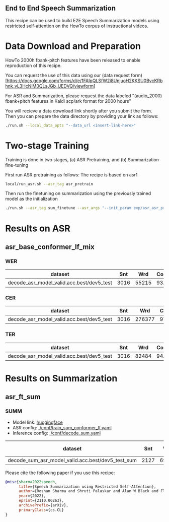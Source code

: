 ## End to End Speech Summarization

This recipe can be used to build E2E Speech Summarization models using restricted self-attention on the HowTo corpus of instructional videos. 

# Data Download and Preparation
HowTo 2000h fbank-pitch features have been released to enable reproduction of this recipe. 

You can request the use of this data using our (data request form)[https://docs.google.com/forms/d/e/1FAIpQLSfW2i8UnjuoH2KKSU0BvcKRbhnk_vL3HcNlM0QLsJGb_UEDVQ/viewform]

For ASR and Summarization, please request the data labeled "(audio_2000) fbank+pitch features in Kaldi scp/ark format for 2000 hours"

You will recieve a data download link shortly after you submit the form.
Then you can prepare the data directory by providing your link as follows:


```bash
./run.sh --local_data_opts "--data_url <insert-link-here>"
```

# Two-stage Training 

Training is done in two stages, (a) ASR Pretraining, and (b) Summarization fine-tuning

First run ASR pretraining as follows:
The recipe is based on asr1

```bash
local/run_asr.sh --asr_tag asr_pretrain
``` 
Then run the finetuning on summarization using the previously trained model as the initialization

```bash
./run.sh --asr_tag sum_finetune --asr_args "--init_param exp/asr_asr_pretrain/valid.acc.ave_10best.pth:::ctc"
```

# Results on ASR


## asr_base_conformer_lf_mix

### WER

|dataset|Snt|Wrd|Corr|Sub|Del|Ins|Err|S.Err|
|---|---|---|---|---|---|---|---|---|
|decode_asr_model_valid.acc.best/dev5_test|3016|55215|93.1|4.8|2.1|1.9|8.8|56.7|

### CER

|dataset|Snt|Wrd|Corr|Sub|Del|Ins|Err|S.Err|
|---|---|---|---|---|---|---|---|---|
|decode_asr_model_valid.acc.best/dev5_test|3016|276377|97.1|1.1|1.9|1.9|4.8|56.7|

### TER

|dataset|Snt|Wrd|Corr|Sub|Del|Ins|Err|S.Err|
|---|---|---|---|---|---|---|---|---|
|decode_asr_model_valid.acc.best/dev5_test|3016|82484|94.1|3.5|2.4|2.2|8.0|56.7|



# Results on Summarization

## asr_ft_sum
### SUMM
- Model link: [huggingface](https://huggingface.co/espnet/roshansh_how2_asr_raw_ft_sum_valid.acc)
- ASR config: [./conf/train_sum_conformer_lf.yaml](./conf/train_sum_conformer_lf.yaml)
- Inference config: [./conf/decode_sum.yaml](./conf/decode_sum.yaml)

|dataset|Snt|Wrd|ROUGE-1|ROUGE-2|ROUGE-L|METEOR|BERTScore|
|---|---|---|---|---|---|---|---|
|decode_sum_asr_model_valid.acc.best/dev5_test_sum|2127|69795|60.72|44.7|56.1|29.36|91.53|



Please cite the following paper if you use this recipe:
```Bibtex
@misc{sharma2022speech,
      title={Speech Summarization using Restricted Self-Attention}, 
      author={Roshan Sharma and Shruti Palaskar and Alan W Black and Florian Metze},
      year={2022},
      eprint={2110.06263},
      archivePrefix={arXiv},
      primaryClass={cs.CL}
}

```
